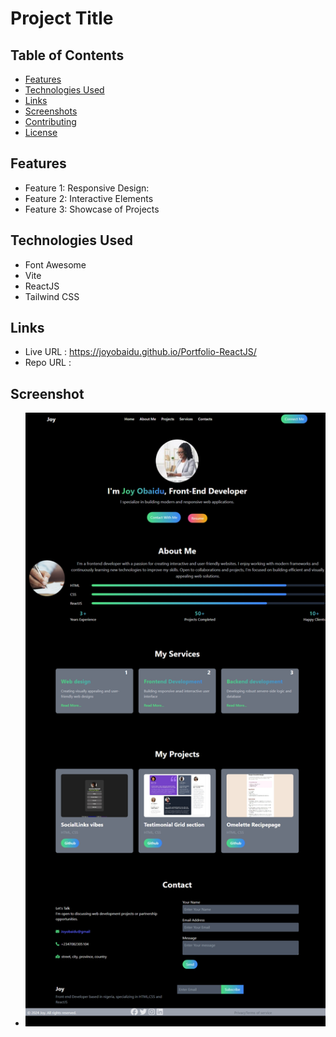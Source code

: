 # Project Title


## Table of Contents
- [Features](#features)
- [Technologies Used](#technologies-used)
- [Links](#links)
- [Screenshots](#screenshots)
- [Contributing](#contributing)
- [License](#license)

## Features

- Feature 1: Responsive Design:
- Feature 2: Interactive Elements
- Feature 3: Showcase of Projects

## Technologies Used
- Font Awesome
- Vite
- ReactJS
- Tailwind CSS

## Links
- Live URL : https://joyobaidu.github.io/Portfolio-ReactJS/
- Repo URL : 

## Screenshot
- ![alt text](image.png)


